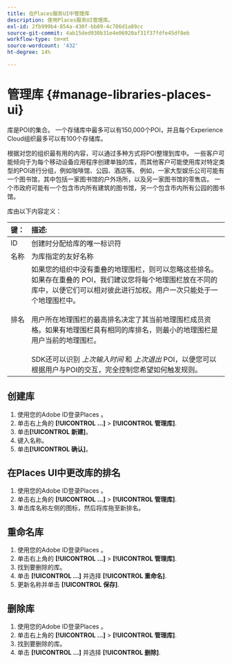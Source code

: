```yaml
---
title: 在Places服务UI中管理库
description: 使用Places服务UI管理库。
exl-id: 2fb999b4-854a-430f-bb89-4c786d1a89cc
source-git-commit: 4ab15ded930b31e4e06920af31f37fdfe45df8eb
workflow-type: tm+mt
source-wordcount: '432'
ht-degree: 14%

---
```


# 管理库 {#manage-libraries-places-ui}

库是POI的集合。 一个存储库中最多可以有150,000个POI，并且每个Experience Cloud组织最多可以有100个存储库。

根据对您的组织最有用的内容，可以通过多种方式将POI整理到库中。 一些客户可能倾向于为每个移动设备应用程序创建单独的库，而其他客户可能使用库对特定类型的POI进行分组，例如咖啡馆、公园、酒店等。 例如，一家大型娱乐公司可能有一个图书馆，其中包括一家图书馆的户外场所，以及另一家图书馆的零售店。 一个市政府可能有一个包含市内所有建筑的图书馆，另一个包含市内所有公园的图书馆。

库由以下内容定义：

| 键： | 描述: |
| :--- | :--- |
| ID | 创建时分配给库的唯一标识符 |
| 名称 | 为库指定的友好名称 |
| 排名 | 如果您的组织中没有重叠的地理围栏，则可以忽略这些排名。 如果存在重叠的 POI，我们建议您将每个地理围栏放在不同的库中，以便它们可以相对彼此进行加权。用户一次只能处于一个地理围栏中。<br><br>用户所在地理围栏的最高排名决定了其当前地理围栏成员资格。如果有地理围栏具有相同的库排名，则最小的地理围栏是用户当前的地理围栏。 <br><br>SDK还可以识别 *上次输入时间* 和 *上次退出* POI，以便您可以根据用户与POI的交互，完全控制您希望如何触发规则。 |

## 创建库

1. 使用您的Adobe ID登录Places 。
1. 单击右上角的 **[!UICONTROL ...]**  > **[!UICONTROL 管理库]**.
1. 单击&#x200B;**[!UICONTROL 新建]**。
1. 键入名称。
1. 单击&#x200B;**[!UICONTROL 确认]**。

## 在Places UI中更改库的排名

1. 使用您的Adobe ID登录Places 。
1. 单击右上角的 **[!UICONTROL ...]**  > **[!UICONTROL 管理库]**.
1. 单击库名称左侧的图标，然后将库拖至新排名。

## 重命名库

1. 使用您的Adobe ID登录Places 。
1. 单击右上角的 **[!UICONTROL ...]** > **[!UICONTROL 管理库]**.
1. 找到要删除的库。
1. 单击 **[!UICONTROL ...]** 并选择 **[!UICONTROL 重命名]**.
1. 更新名称并单击 **[!UICONTROL 保存]**.

## 删除库

1. 使用您的Adobe ID登录Places 。
1. 单击右上角的 **[!UICONTROL ...]** > **[!UICONTROL 管理库]**.
1. 找到要删除的库。
1. 单击 **[!UICONTROL ...]** 并选择 **[!UICONTROL 删除]**.
